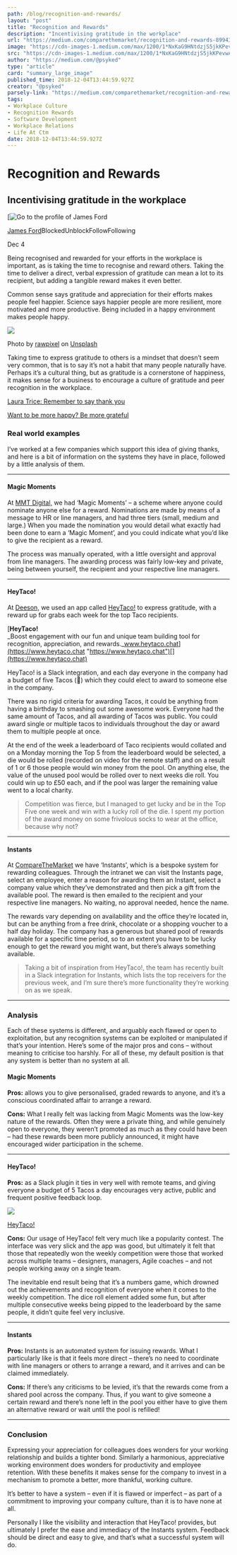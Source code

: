 ```yaml
---
path: /blog/recognition-and-rewards/
layout: "post"
title: "Recognition and Rewards"
description: "Incentivising gratitude in the workplace"
url: "https://medium.com/comparethemarket/recognition-and-rewards-899434d5bda2"
image: "https://cdn-images-1.medium.com/max/1200/1*NxKaG9HNtdzjS5jkKPevwA.jpeg"
src: "https://cdn-images-1.medium.com/max/1200/1*NxKaG9HNtdzjS5jkKPevwA.jpeg"
author: "https://medium.com/@psyked"
type: "article"
card: "summary_large_image"
published_time: 2018-12-04T13:44:59.927Z
creator: "@psyked"
parsely-link: "https://medium.com/comparethemarket/recognition-and-rewards-899434d5bda2"
tags:
- Workplace Culture
- Recognition Rewards
- Software Development
- Workplace Relations
- Life At Ctm
date: 2018-12-04T13:44:59.927Z
---
```


# Recognition and Rewards

## Incentivising gratitude in the workplace

[![Go to the profile of James Ford](@psyked?source=post_header_lockup)

[James Ford](https://medium.com/@psyked?source=post_header_lockup)BlockedUnblockFollowFollowing

Dec 4

Being recognised and rewarded for your efforts in the workplace is important, as is taking the time to recognise and reward others. Taking the time to deliver a direct, verbal expression of gratitude can mean a lot to its recipient, but adding a tangible reward makes it even better.

Common sense says gratitude and appreciation for their efforts makes people feel happier. Science says happier people are more resilient, more motivated and more productive. Being included in a happy environment makes people happy.

![](1*NxKaG9HNtdzjS5jkKPevwA.jpeg)

Photo by [rawpixel](https://unsplash.com/photos/fbgFbOTOWz4?utm_source=unsplash&utm_medium=referral&utm_content=creditCopyText) on [Unsplash](https://unsplash.com/search/photos/happyness?utm_source=unsplash&utm_medium=referral&utm_content=creditCopyText)

Taking time to express gratitude to others is a mindset that doesn’t seem very common, that is to say it’s not a habit that many people naturally have. Perhaps it’s a cultural thing, but as gratitude is a cornerstone of happiness, it makes sense for a business to encourage a culture of gratitude and peer recognition in the workplace.

[Laura Trice: Remember to say thank you](https://www.ted.com/talks/laura_trice_suggests_we_all_say_thank_you)

[Want to be more happy? Be more grateful](https://www.ted.com/talks/david_steindl_rast_want_to_be_happy_be_grateful)

### Real world examples

I’ve worked at a few companies which support this idea of giving thanks, and here is a bit of information on the systems they have in place, followed by a little analysis of them.

---

#### Magic Moments

At [MMT Digital,](https://www.mmtdigital.co.uk/) we had ‘Magic Moments’ – a scheme where anyone could nominate anyone else for a reward. Nominations are made by means of a message to HR or line managers, and had three tiers (small, medium and large.) When you made the nomination you would detail what exactly had been done to earn a ‘Magic Moment’, and you could indicate what you’d like to give the recipient as a reward.

The process was manually operated, with a little oversight and approval from line managers. The awarding process was fairly low-key and private, being between yourself, the recipient and your respective line managers.

---

#### HeyTaco!

At [Deeson,](https://www.deeson.co.uk/) we used an app called [HeyTaco!](https://www.heytaco.chat/) to express gratitude, with a reward up for grabs each week for the top Taco recipients.

[**HeyTaco!**  
_Boost engagement with our fun and unique team building tool for recognition, appreciation, and rewards._www.heytaco.chat](https://www.heytaco.chat "https://www.heytaco.chat")[](https://www.heytaco.chat)

HeyTaco! is a Slack integration, and each day everyone in the company had a budget of five Tacos (🌮) which they could elect to award to someone else in the company.

There was no rigid criteria for awarding Tacos, it could be anything from having a birthday to smashing out some awesome work. Everyone had the same amount of Tacos, and all awarding of Tacos was public. You could award single or multiple tacos to individuals throughout the day or award them to multiple people at once.

At the end of the week a leaderboard of Taco recipients would collated and on a Monday morning the Top 5 from the leaderboard would be selected, a die would be rolled (recorded on video for the remote staff) and on a result of 1 or 6 those people would win money from the pool. On anything else, the value of the unused pool would be rolled over to next weeks die roll. You could win up to £50 each, and if the pool was larger the remaining value went to a local charity.

> Competition was fierce, but I managed to get lucky and be in the Top Five one week and win with a lucky roll of the die. I spent my portion of the award money on some frivolous socks to wear at the office, because why not?

---

#### Instants

At [CompareTheMarket](https://www.bglgroup.co.uk/comparethemarket/benefits) we have ‘Instants’, which is a bespoke system for rewarding colleagues. Through the intranet we can visit the Instants page, select an employee, enter a reason for awarding them an Instant, select a company value which they’ve demonstrated and then pick a gift from the available pool. The reward is then emailed to the recipient and your respective line managers. No waiting, no approval needed, hence the name.

The rewards vary depending on availability and the office they’re located in, but can be anything from a free drink, chocolate or a shopping voucher to a half day holiday. The company has a generous but shared pool of rewards available for a specific time period, so to an extent you have to be lucky enough to get the reward you might want, but there’s always something available.

> Taking a bit of inspiration from HeyTaco!, the team has recently built in a Slack integration for Instants, which lists the top receivers for the previous week, and I’m sure there’s more functionality they’re working on as we speak.

---

### Analysis

Each of these systems is different, and arguably each flawed or open to exploitation, but any recognition systems can be exploited or manipulated if that’s your intention. Here’s some of the major pros and cons – without meaning to criticise too harshly. For all of these, my default position is that any system is better than no system at all.

#### Magic Moments

**Pros:** allows you to give personalised, graded rewards to anyone, and it’s a conscious coordinated affair to arrange a reward.

**Cons:** What I really felt was lacking from Magic Moments was the low-key nature of the rewards. Often they were a private thing, and while genuinely open to everyone, they weren’t promoted as much as they could have been – had these rewards been more publicly announced, it might have encouraged wider participation in the scheme.

---

#### HeyTaco!

**Pros:** as a Slack plugin it ties in very well with remote teams, and giving everyone a budget of 5 Tacos a day encourages very active, public and frequent positive feedback loop.

![](1*XdWnmeWBs35CNAUXlXb7Rg.png)

[HeyTaco!](https://www.heytaco.chat/)

**Cons:** Our usage of HeyTaco! felt very much like a popularity contest. The interface was very slick and the app was good, but ultimately it felt that those that repeatedly won the weekly competition were those that worked across multiple teams – designers, managers, Agile coaches – and not people working away on a single team.

The inevitable end result being that it’s a numbers game, which drowned out the achievements and recognition of everyone when it comes to the weekly competition. The dice roll element added some fun, but after multiple consecutive weeks being pipped to the leaderboard by the same people, it didn’t quite feel very inclusive.

---

#### Instants

**Pros:** Instants is an automated system for issuing rewards. What I particularly like is that it feels more direct – there’s no need to coordinate with line managers or others to arrange a reward, and it arrives and can be claimed immediately.

**Cons:** If there’s any criticisms to be levied, it’s that the rewards come from a shared pool across the company. Thus, if you want to give someone a certain reward and there’s none left in the pool you either have to give them an alternative reward or wait until the pool is refilled!

---

### Conclusion

Expressing your appreciation for colleagues does wonders for your working relationship and builds a tighter bond. Similarly a harmonious, appreciative working environment does wonders for productivity and employee retention. With these benefits it makes sense for the company to invest in a mechanism to promote a better, more thankful, working culture.

It’s better to have a system – even if it is flawed or imperfect – as part of a commitment to improving your company culture, than it is to have none at all.

Personally I like the visibility and interaction that HeyTaco! provides, but ultimately I prefer the ease and immediacy of the Instants system. Feedback should be direct and easy to give, and that’s what a successful system will do.